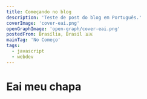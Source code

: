 ```yaml
---
title: Começando no blog
description: 'Teste de post do blog em Português.'
coverImage: 'cover-eai.png'
openGraphImage: 'open-graph/cover-eai.png'
postedFrom: Brasília, Brasil 🇧🇷
mainTag: 'No Começo'
tags:
  - javascript
  - webdev
---
```


# Eai meu chapa
